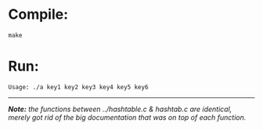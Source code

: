 Compile:
====

`make`

Run:
====

`Usage: ./a key1 key2 key3 key4 key5 key6`

-------------
_**Note:** the functions between ../hashtable.c & hashtab.c are identical, merely got rid of the big documentation that was on top of each function._
